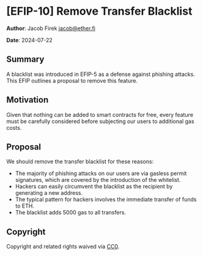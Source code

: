 # [EFIP-10] Remove Transfer Blacklist

**Author**: Jacob Firek jacob@ether.fi

**Date**: 2024-07-22

## Summary

A blacklist was introduced in EFIP-5 as a defense against phishing attacks. This EFIP outlines a proposal to remove this feature.

## Motivation

Given that nothing can be added to smart contracts for free, every feature must be carefully considered before subjecting our users to additional gas costs.

## Proposal

We should remove the transfer blacklist for these reasons:

- The majority of phishing attacks on our users are via gasless permit signatures, which are covered by the introduction of the whitelist.
- Hackers can easily circumvent the blacklist as the recipient by generating a new address.
- The typical pattern for hackers involves the immediate transfer of funds to ETH.
- The blacklist adds 5000 gas to all transfers.

## Copyright

Copyright and related rights waived via [CC0](https://creativecommons.org/publicdomain/zero/1.0/).

